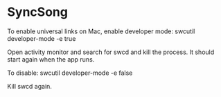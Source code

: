 # SyncSong
To enable universal links on Mac, enable developer mode:
swcutil developer-mode -e true

Open activity monitor and search for swcd and kill the process.
It should start again when the app runs.

To disable:
swcutil developer-mode -e false

Kill swcd again.
